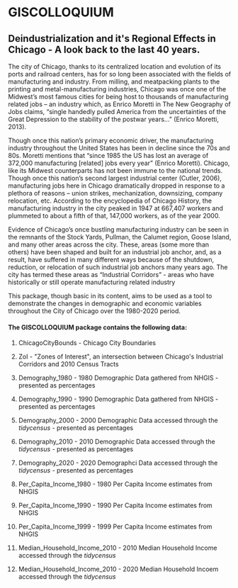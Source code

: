 # GISCOLLOQUIUM
## Deindustrialization and it's Regional Effects in Chicago - A look back to the last 40 years.

The city of Chicago, thanks to its centralized location and evolution of its ports and railroad
centers, has for so long been associated with the fields of manufacturing and industry. From milling, and
meatpacking plants to the printing and metal-manufacturing industries, Chicago was once one of the
Midwest’s most famous cities for being host to thousands of manufacturing related jobs – an industry
which, as Enrico Moretti in The New Geography of Jobs claims, “single handedly pulled America from the
uncertainties of the Great Depression to the stability of the postwar years...” (Enrico Moretti, 2013).

  Though once this nation’s primary economic driver, the manufacturing industry throughout the
United States has been in decline since the 70s and 80s. Moretti mentions that “since 1985 the US has
lost an average of 372,000 manufacturing [related] jobs every year” (Enrico Moretti). Chicago, like its
Midwest counterparts has not been immune to the national trends. Though once this nation’s second largest 
industrial center (Cutler, 2006), manufacturing jobs here in Chicago dramatically dropped in response
to a plethora of reasons – union strikes, mechanization, downsizing, company relocation, etc. According to the
encyclopedia of Chicago History, the manufacturing industry in the city peaked in 1947 at 667,407 workers and
plummeted to about a fifth of that, 147,000 workers, as of the year 2000.

  Evidence of Chicago’s once bustling manufacturing industry can be seen in the remnants of the
Stock Yards, Pullman, the Calumet region, Goose Island, and many other areas across the city. These,
areas (some more than others) have been shaped and built for an industrial job anchor, and, as a result,
have suffered in many different ways because of the shutdown, reduction, or relocation of such 
industrial job anchors many years ago. The city has termed these areas as “Industrial Corridors” - areas 
who have historically or still operate manufacturing related industry

  This package, though basic in its content, aims to be used as a tool to demonstrate the changes in demographic 
and economic variables throughout the City of Chicago over the 1980-2020 period. 
  
 
 
#### The **GISCOLLOQUIUM** package contains the following data:
  
 1) ChicagoCityBounds - Chicago City Boundaries
 
 2) ZoI - "Zones of Interest", an intersection between Chicago's Industrial Corridors and 2010 Census Tracts
 
 3) Demography_1980 - 1980 Demographic Data gathered from NHGIS - presented as percentages
 
 4) Demography_1990 - 1990 Demographic Data gathered from NHGIS - presented as percentages
 
 5) Demography_2000 - 2000 Demographic Data accessed through the *tidycensus* - presented as percentages
 
 6) Demography_2010 - 2010 Demographic Data accessed through the *tidycensus* - presented as percentages
 
 7) Demography_2020 - 2020 Demographci Data accessed through the *tidycensus* - presented as percentages
 
 8) Per_Capita_Income_1980 - 1980 Per Capita Income estimates from NHGIS
 
 9) Per_Capita_Income_1990 - 1990 Per Capita Income estimates from NHGIS
 
 10) Per_Capita_Income_1999 - 1999 Per Capita Income estimates from NHGIS
 
 11) Median_Household_Income_2010 - 2010 Median Household Income accessed through the *tidycensus*
 
 12) Median_Household_Income_2010 - 2020 Median Household Incoem accessed through the *tidycensus* 

  
